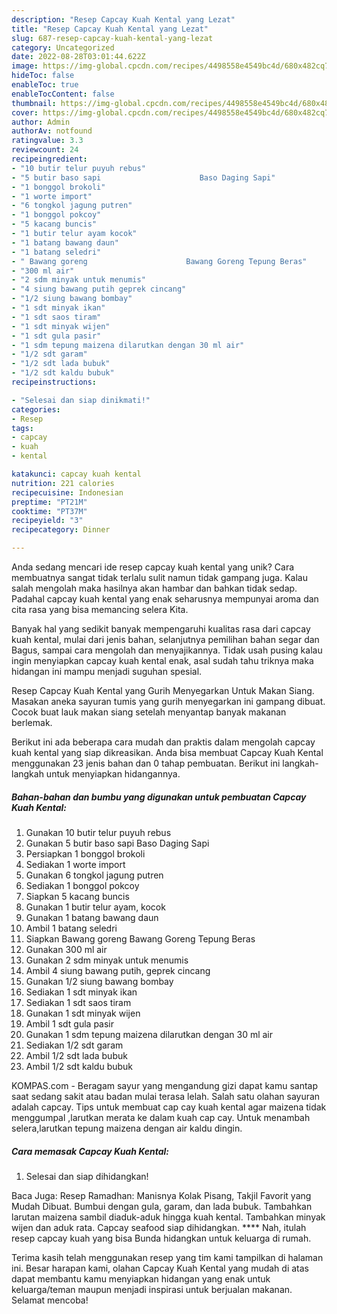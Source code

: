 ```yaml
---
description: "Resep Capcay Kuah Kental yang Lezat"
title: "Resep Capcay Kuah Kental yang Lezat"
slug: 687-resep-capcay-kuah-kental-yang-lezat
category: Uncategorized
date: 2022-08-28T03:01:44.622Z
image: https://img-global.cpcdn.com/recipes/4498558e4549bc4d/680x482cq70/capcay-kuah-kental-foto-resep-utama.jpg
hideToc: false
enableToc: true
enableTocContent: false
thumbnail: https://img-global.cpcdn.com/recipes/4498558e4549bc4d/680x482cq70/capcay-kuah-kental-foto-resep-utama.jpg
cover: https://img-global.cpcdn.com/recipes/4498558e4549bc4d/680x482cq70/capcay-kuah-kental-foto-resep-utama.jpg
author: Admin
authorAv: notfound
ratingvalue: 3.3
reviewcount: 24
recipeingredient:
- "10 butir telur puyuh rebus"
- "5 butir baso sapi                      Baso Daging Sapi"
- "1 bonggol brokoli"
- "1 worte import"
- "6 tongkol jagung putren"
- "1 bonggol pokcoy"
- "5 kacang buncis"
- "1 butir telur ayam kocok"
- "1 batang bawang daun"
- "1 batang seledri"
- " Bawang goreng                      Bawang Goreng Tepung Beras"
- "300 ml air"
- "2 sdm minyak untuk menumis"
- "4 siung bawang putih geprek cincang"
- "1/2 siung bawang bombay"
- "1 sdt minyak ikan"
- "1 sdt saos tiram"
- "1 sdt minyak wijen"
- "1 sdt gula pasir"
- "1 sdm tepung maizena dilarutkan dengan 30 ml air"
- "1/2 sdt garam"
- "1/2 sdt lada bubuk"
- "1/2 sdt kaldu bubuk"
recipeinstructions:

- "Selesai dan siap dinikmati!"
categories:
- Resep
tags:
- capcay
- kuah
- kental

katakunci: capcay kuah kental 
nutrition: 221 calories
recipecuisine: Indonesian
preptime: "PT21M"
cooktime: "PT37M"
recipeyield: "3"
recipecategory: Dinner

---
```





Anda sedang mencari ide resep capcay kuah kental yang unik? Cara membuatnya sangat tidak terlalu sulit namun tidak gampang juga. Kalau salah mengolah maka hasilnya akan hambar dan bahkan tidak sedap. Padahal capcay kuah kental yang enak seharusnya mempunyai aroma dan cita rasa yang bisa memancing selera Kita.





Banyak hal yang sedikit banyak mempengaruhi kualitas rasa dari capcay kuah kental, mulai dari jenis bahan, selanjutnya pemilihan bahan segar dan Bagus, sampai cara mengolah dan menyajikannya. Tidak usah pusing kalau ingin menyiapkan capcay kuah kental enak,      asal sudah tahu triknya maka hidangan ini mampu menjadi suguhan spesial.














Resep Capcay Kuah Kental yang Gurih Menyegarkan Untuk Makan Siang. Masakan aneka sayuran tumis yang gurih menyegarkan ini gampang dibuat. Cocok buat lauk makan siang setelah menyantap banyak makanan berlemak.






Berikut ini ada beberapa cara mudah dan praktis dalam mengolah capcay kuah kental yang siap dikreasikan. Anda bisa membuat Capcay Kuah Kental menggunakan 23 jenis bahan dan 0 tahap pembuatan. Berikut ini langkah-langkah untuk menyiapkan hidangannya.

<!--inarticleads1-->

##### Bahan-bahan dan bumbu yang digunakan untuk pembuatan Capcay Kuah Kental:

1. Gunakan 10 butir telur puyuh rebus
1. Gunakan 5 butir baso sapi                      Baso Daging Sapi
1. Persiapkan 1 bonggol brokoli
1. Sediakan 1 worte import
1. Gunakan 6 tongkol jagung putren
1. Sediakan 1 bonggol pokcoy
1. Siapkan 5 kacang buncis
1. Gunakan 1 butir telur ayam, kocok
1. Gunakan 1 batang bawang daun
1. Ambil 1 batang seledri
1. Siapkan  Bawang goreng                      Bawang Goreng Tepung Beras
1. Gunakan 300 ml air
1. Gunakan 2 sdm minyak untuk menumis
1. Ambil 4 siung bawang putih, geprek cincang
1. Gunakan 1/2 siung bawang bombay
1. Sediakan 1 sdt minyak ikan
1. Sediakan 1 sdt saos tiram
1. Gunakan 1 sdt minyak wijen
1. Ambil 1 sdt gula pasir
1. Gunakan 1 sdm tepung maizena dilarutkan dengan 30 ml air
1. Sediakan 1/2 sdt garam
1. Ambil 1/2 sdt lada bubuk
1. Ambil 1/2 sdt kaldu bubuk


KOMPAS.com - Beragam sayur yang mengandung gizi dapat kamu santap saat sedang sakit atau badan mulai terasa lelah. Salah satu olahan sayuran adalah capcay. Tips untuk membuat cap cay kuah kental agar maizena tidak menggumpal ,larutkan merata ke dalam kuah cap cay. Untuk menambah selera,larutkan tepung maizena dengan air kaldu dingin. 

<!--inarticleads2-->

##### Cara memasak Capcay Kuah Kental:


1. Selesai dan siap dihidangkan!

Baca Juga: Resep Ramadhan: Manisnya Kolak Pisang, Takjil Favorit yang Mudah Dibuat. Bumbui dengan gula, garam, dan lada bubuk. Tambahkan larutan maizena sambil diaduk-aduk hingga kuah kental. Tambahkan minyak wijen dan aduk rata. Capcay seafood siap dihidangkan. **** Nah, itulah resep capcay kuah yang bisa Bunda hidangkan untuk keluarga di rumah. 

Terima kasih telah menggunakan resep yang tim kami tampilkan di halaman ini. Besar harapan kami, olahan Capcay Kuah Kental yang mudah di atas dapat membantu kamu menyiapkan hidangan yang enak untuk keluarga/teman maupun menjadi inspirasi untuk berjualan makanan. Selamat mencoba!
